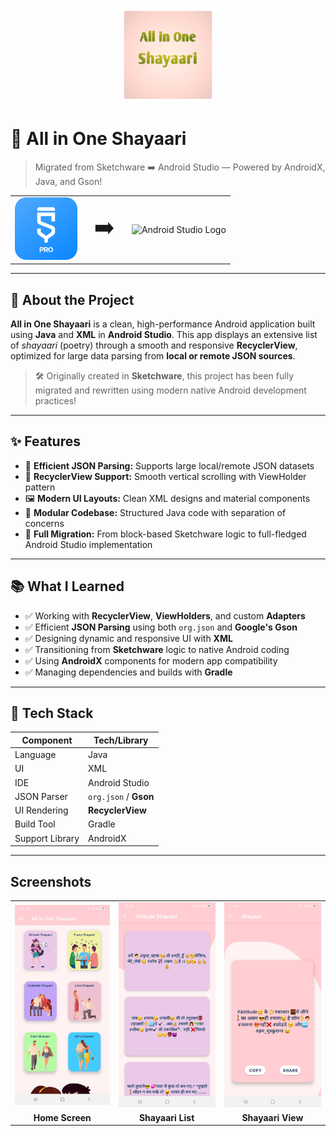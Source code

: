 <p align="center">
    <img src="https://github.com/manish222261-code/All-in-One-Shayaari/blob/main/app/src/main/res/drawable/app_icon.png?raw=true" width="150" alt="Centered Image"/>
</p>

# 📱 All in One Shayaari

> Migrated from Sketchware ➡️ Android Studio — Powered by AndroidX, Java, and Gson!

<p align="center">
  <table>
    <tr>
      <td align="center">
        <img src="https://raw.githubusercontent.com/Sketchware-Pro/Sketchware-Pro/refs/heads/main/assets/Sketchware-Pro.png" alt="Sketchware Logo" width="100"/>
      </td>
      <td align="center" style="padding: 0 20px;">
        <span style="font-size: 36px;">➡️</span>
      </td>
      <td align="center">
        <img src="https://upload.wikimedia.org/wikipedia/commons/thumb/c/c1/Android_Studio_icon_%282023%29.svg/2048px-Android_Studio_icon_%282023%29.svg.png" alt="Android Studio Logo" width="100"/>
      </td>
    </tr>
  </table>
</p>





---

## 📝 About the Project

**All in One Shayaari** is a clean, high-performance Android application built using **Java** and **XML** in **Android Studio**. This app displays an extensive list of *shayaari* (poetry) through a smooth and responsive **RecyclerView**, optimized for large data parsing from **local or remote JSON sources**.

> 🛠️ Originally created in **Sketchware**, this project has been fully migrated and rewritten using modern native Android development practices!

---

## ✨ Features

- 📄 **Efficient JSON Parsing:** Supports large local/remote JSON datasets
- 🔄 **RecyclerView Support:** Smooth vertical scrolling with ViewHolder pattern
- 🖼️ **Modern UI Layouts:** Clean XML designs and material components
- 🔁 **Modular Codebase:** Structured Java code with separation of concerns
- 🚀 **Full Migration:** From block-based Sketchware logic to full-fledged Android Studio implementation

---

## 📚 What I Learned

- ✅ Working with **RecyclerView**, **ViewHolders**, and custom **Adapters**
- ✅ Efficient **JSON Parsing** using both `org.json` and **Google's Gson**
- ✅ Designing dynamic and responsive UI with **XML**
- ✅ Transitioning from **Sketchware** logic to native Android coding
- ✅ Using **AndroidX** components for modern app compatibility
- ✅ Managing dependencies and builds with **Gradle**

---

## 🧰 Tech Stack

| Component        | Tech/Library               |
|------------------|----------------------------|
| Language         | Java                       |
| UI               | XML                        |
| IDE              | Android Studio             |
| JSON Parser      | `org.json` / **Gson**      |
| UI Rendering     | **RecyclerView**           |
| Build Tool       | Gradle                     |
| Support Library  | AndroidX                   |

---


## Screenshots

<table align="center">
  <tr>
    <td align="center"><img src="https://github.com/manish222261-code/All-in-One-Shayaari/blob/main/screenshots/home_screen.jpg" width="200"/></td>
    <td align="center"><img src="https://github.com/manish222261-code/All-in-One-Shayaari/blob/main/screenshots/shayaari_list.jpg" width="200"/></td>
    <td align="center"><img src="https://github.com/manish222261-code/All-in-One-Shayaari/blob/main/screenshots/shayaari_view.jpg" width="200"/></td>
  </tr>
  <tr>
    <td align="center"><b>Home Screen</b></td>
    <td align="center"><b>Shayaari List</b></td>
    <td align="center"><b>Shayaari View</b></td>
  </tr>
</table>

